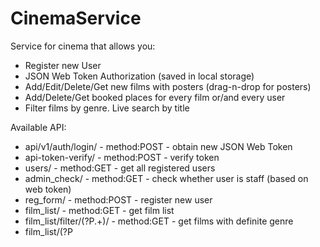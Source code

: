 # CinemaService
Service for cinema that allows you:
 - Register new User
 - JSON Web Token Authorization (saved in local storage)
 - Add/Edit/Delete/Get new films with posters (drag-n-drop for posters)
 - Add/Delete/Get booked places for every film or/and every user
 - Filter films by genre. Live search by title
 
 Available API:
  - api/v1/auth/login/ - method:POST - obtain new JSON Web Token
  - api-token-verify/ - method:POST - verify token
  - users/ - method:GET - get all registered users
  - admin_check/ - method:GET - check whether user is staff (based on web token)
  - reg_form/ - method:POST - register new user
  - film_list/ - method:GET - get film list 
  - film_list/filter/(?P<genre>.+)/ - method:GET - get films with definite genre
  - film_list/(?P<title>.+) - method:GET - live search for films (title)
  - user_bookings/film/(?P<film_id>[0-9]+)/ - method:GET - get all bookings for definite film
  - user_bookings/ - method:POST/DELETE - add/delete order (book the place)
  - user_bookings/(?P<id>[0-9]+)/ - method:GET - get all bookings for definite user
  - film/(?P<id>[0-9]+)/ - method:GET - get film detail
  - film/ - method:POST/PUT/DELETE - add/change/delete new film
  - poster/(?P<id>[0-9]+)/ - method:GET - get poster
  - poster - method:POST/PUT/DELETE - add/change/delete new posters

Form for adding new film - submit two forms at once (one for film, one for poster)

Database models relations:
 - User - one to many - BookedPlace (foreign key)
 - Film - one to many - BookedPlace (foreign key)
 - Film - one to many - Poster (foreign key)

Database: PostgreSQL
Frameworks: Django (with Django-REST)
Front-end: without frameworks (jQuery)
 
 
